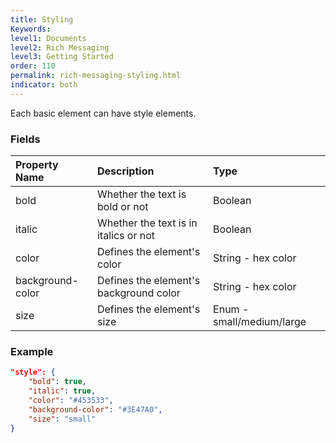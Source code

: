 ```yaml
---
title: Styling
Keywords:
level1: Documents
level2: Rich Messaging
level3: Getting Started
order: 110
permalink: rich-messaging-styling.html
indicator: both
---
```


Each basic element can have style elements.

### Fields

| Property Name | Description | Type |
| :--- | :--- | :--- |
| bold | Whether the text is bold or not | Boolean |
| italic | Whether the text is in italics or not | Boolean |
| color | Defines the element's color | String - hex color |
| background-color | Defines the element's background color | String - hex color |
| size | Defines the element's size | Enum - small/medium/large |

### Example

```json
"style": {
	"bold": true,
	"italic": true,
	"color": "#453533",
	"background-color": "#3E47A0",
	"size": "small"
}
```
